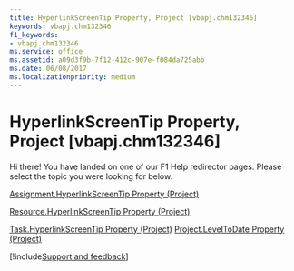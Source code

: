 ```yaml
---
title: HyperlinkScreenTip Property, Project [vbapj.chm132346]
keywords: vbapj.chm132346
f1_keywords:
- vbapj.chm132346
ms.service: office
ms.assetid: a09d3f9b-7f12-412c-907e-f084da725abb
ms.date: 06/08/2017
ms.localizationpriority: medium
---
```



# HyperlinkScreenTip Property, Project [vbapj.chm132346]

Hi there! You have landed on one of our F1 Help redirector pages. Please select the topic you were looking for below.

[Assignment.HyperlinkScreenTip Property (Project)](https://msdn.microsoft.com/library/48b8b03c-4662-3ea8-646e-22a1ce268f81%28Office.15%29.aspx)

[Resource.HyperlinkScreenTip Property (Project)](https://msdn.microsoft.com/library/5cc9c766-3e62-d99f-90b2-4cb4b087a37f%28Office.15%29.aspx)

[Task.HyperlinkScreenTip Property (Project)](https://msdn.microsoft.com/library/71178d98-60ce-63ed-8e67-57b3fdacdad9%28Office.15%29.aspx)
[Project.LevelToDate Property (Project)](https://msdn.microsoft.com/library/b697db71-8f8e-9caf-345c-59899f4024a3%28Office.15%29.aspx)

[!include[Support and feedback](~/includes/feedback-boilerplate.md)]